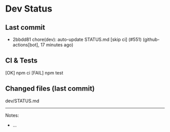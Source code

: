 # Dev Status

## Last commit
- 2bbdd81 chore(dev): auto-update STATUS.md [skip ci] (#551) (github-actions[bot], 17 minutes ago)
## CI & Tests
[OK] npm ci
[FAIL] npm test

## Changed files (last commit)
dev/STATUS.md

---
Notes:
- ...
